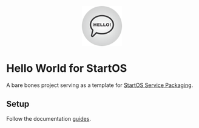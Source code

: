 <p align="center">
  <img src="icon.png" alt="Project Logo" width="21%">
</p>

# Hello World for StartOS

A bare bones project serving as a template for [StartOS Service Packaging](https://docs.start9.com/packaging-guide).

## Setup

Follow the documentation [guides](https://staging.docs.start9.com/packaging-guide/environment-setup.html).
